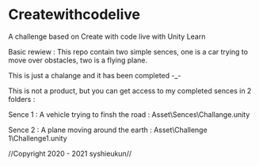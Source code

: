 # Createwithcodelive
A challenge based on Create with code live with Unity Learn

Basic rewiew : 
This repo contain two simple sences,  one is a car trying to move over obstacles, two is a flying plane.

This is just a chalange and it has been completed -_-

This is not a product, but you can get access to my completed sences in 2 folders :

Sence 1 : A vehicle trying to finsh the road : Asset\Sences\Challange.unity <misspelled>
  
Sence 2 : A plane moving around the earth : Asset\Challenge 1\Challenge1.unity






//Copyright 2020 - 2021 syshieukun//
